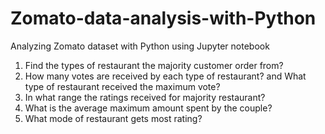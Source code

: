 # Zomato-data-analysis-with-Python
Analyzing Zomato dataset with Python using Jupyter notebook
1. Find the types of restaurant the majority customer order from?
2. How many votes are received by each type of restaurant? and What type of restaurant received the maximum vote?
3. In what range the ratings received for majority restaurant?
4. What is the average maximum amount spent by the couple?
5. What mode of restaurant gets most rating?
